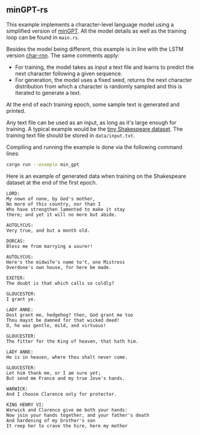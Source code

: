 ## minGPT-rs

This example implements a character-level language model using
a simplified version of [minGPT](https://github.com/karpathy/minGPT).
All the model details as well as the training loop can be found
in `main.rs`.

Besides the model being different, this example is in line with the LSTM
version [char-rnn](https://github.com/LaurentMazare/tch-rs/tree/master/examples/char-rnn).
The same comments apply:
- For training, the model takes as input a text file and learns to predict the
  next character following a given sequence.
- For generation, the model uses a fixed seed, returns the next character
  distribution from which a character is randomly sampled and this is iterated
  to generate a text.

At the end of each training epoch, some sample text is generated and printed.

Any text file can be used as an input, as long as it's large enough for training.
A typical example would be the
[tiny Shakespeare dataset](https://raw.githubusercontent.com/karpathy/char-rnn/master/data/tinyshakespeare/input.txt).
The training text file should be stored in `data/input.txt`.

Compiling and running the example is done via the following command lines:
```bash
cargo run --example min_gpt
```

Here is an example of generated data when training on the Shakespeare dataset at
the end of the first epoch.

```
LORD:
My nown of none, by God's mother,
No more of this country, nor than I
Who have strengthen lamented to make it stay
there; and yet it will no more but abide.

AUTOLYCUS:
Very true, and but a month old.

DORCAS:
Bless me from marrying a usurer!

AUTOLYCUS:
Here's the midwife's name to't, one Mistress
Overdone's own house, for here be made.

EXETER:
The doubt is that which calls so coldly?

GLOUCESTER:
I grant ye.

LADY ANNE:
Dost grant me, hedgehog? then, God grant me too
Thou mayst be damned for that wicked deed!
O, he was gentle, mild, and virtuous!

GLOUCESTER:
The fitter for the King of heaven, that hath him.

LADY ANNE:
He is in heaven, where thou shalt never come.

GLOUCESTER:
Let him thank me, or I am sure yet;
But send me France and my true Jove's hands.

WARWICK:
And I choose Clarence only for protector.

KING HENRY VI:
Warwick and Clarence give me both your hands:
Now join your hands together, and your father's death
And hardening of my brother's son
It reep her to crave the hire, here my mother
```
